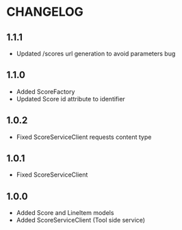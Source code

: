 CHANGELOG
=========

1.1.1
-----

* Updated /scores url generation to avoid parameters bug

1.1.0
-----

* Added ScoreFactory
* Updated Score id attribute to identifier

1.0.2
-----

* Fixed ScoreServiceClient requests content type

1.0.1
-----

* Fixed ScoreServiceClient


1.0.0
-----

* Added Score and LineItem models
* Added ScoreServiceClient (Tool side service)

